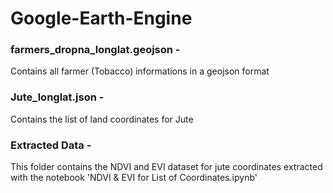 # Google-Earth-Engine


### farmers_dropna_longlat.geojson - 
Contains all farmer (Tobacco) informations in a geojson format 
### Jute_longlat.json - 
Contains the list of land coordinates for Jute 

### Extracted Data - 
This folder contains the NDVI and EVI dataset for jute coordinates extracted with the notebook 'NDVI & EVI for List of Coordinates.ipynb'
